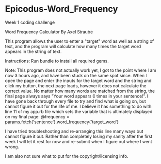# Epicodus-Word_Frequency
Week 1 coding challenge

Word Frequency Calculator
By Axel Straube

This program allows the user to enter a "target" word as well as a string of text, and the program will calculate how many times the target word appears in the string of text.

Instructions:
Run bundle to install all required gems.

Note: This program does not actually work yet, I got to the point where I am now 3 hours ago, and have been stuck on the same spot since. When I open the page and enter the inputs for the target word and the string and click my button, the next page loads, however it does not calculate the correct value. No matter how many words are matched from the string, the final page always says "Your word appears 0 times in your sentence!". I have gone back through every file to try and find what is going on, but cannot figure it out for the life of me. I believe it has something to do with line 11 of my app.rb file which sets the variable that is ultimately displayed on my final page:   @frequency = params.fetch('sentence').word_frequency('target_word')

I have tried troubleshooting and re-arranging this line many ways but cannot figure it out. Rather than completely losing my sanity after the first week I will let it rest for now and re-submit when I figure out where I went wrong.

I am also not sure what to put for the copyright/licensing info.
